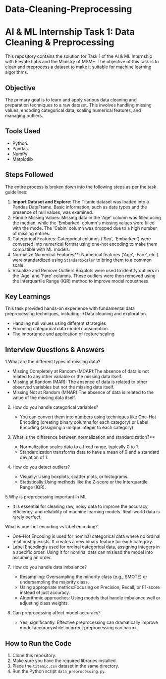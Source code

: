 # Data-Cleaning-Preprocessing
# AI & ML Internship Task 1: Data Cleaning & Preprocessing

This repository contains the solution for Task 1 of the AI & ML Internship with Elevate Labs and the Ministry of MSME. The objective of this task is to clean and preprocess a dataset to make it suitable for machine learning algorithms.

## Objective

The primary goal is to learn and apply various data cleaning and preparation techniques to a raw dataset. This involves handling missing values, encoding categorical data, scaling numerical features, and managing outliers.

## Tools Used

* Python.
* Pandas.
* NumPy
* Matplotlib 

## Steps Followed

The entire process is broken down into the following steps as per the task guidelines:

1.  **Import Dataset and Explore**: The Titanic dataset was loaded into a Pandas DataFrame. Basic information, such as data types and the presence of null values, was examined.
2.  Handle Missing Values: Missing data in the 'Age' column was filled using the median, while the 'Embarked' column's missing values were filled with the mode. The 'Cabin' column was dropped due to a high number of missing entries.
3.  Categorical Features: Categorical columns ('Sex', 'Embarked') were converted into numerical format using one-hot encoding to make them compatible with ML models.
4.  Normalize Numerical Features**: Numerical features ('Age', 'Fare', etc.) were standardized using `StandardScaler` to bring them to a common scale.
5.  Visualize and Remove Outliers Boxplots were used to identify outliers in the 'Age' and 'Fare' columns. These outliers were then removed using the Interquartile Range (IQR) method to improve model robustness.

## Key Learnings

This task provided hands-on experience with fundamental data preprocessing techniques, including:
*Data cleaning and exploration.
* Handling null values using different strategies
* Encoding categorical data model consumption.
* The importance and application of feature scaling

## Interview Questions & Answers

1.What are the different types of missing data?
   - Missing Completely at Random (MCAR):The absence of data is not related to any other variable or the missing data itself.
   - Missing at Random (MAR): The absence of data is related to other observed variables but not the missing data itself.
   - Missing Not at Random (MNAR):The absence of data is related to the value of the missing data itself.

2. How do you handle categorical variables?
   - You can convert them into numbers using techniques like One-Hot Encoding (creating binary columns for each category) or Label Encoding (assigning a unique integer to each category).

3. What is the difference between normalization and standardization?**
   - Normalization scales data to a fixed range, typically 0 to 1.
   - Standardization transforms data to have a mean of 0 and a standard deviation of 1.

4. How do you detect outliers?
   - Visually: Using boxplots, scatter plots, or histograms.
   - Statistically:Using methods like the Z-score or the Interquartile Range (IQR).

5.Why is preprocessing important in ML
   - It is essential for cleaning raw, noisy data to improve the accuracy, efficiency, and reliability of machine learning models. Real-world data is rarely perfect.

What is one-hot encoding vs label encoding?
   - One-Hot Encoding is used for nominal categorical data where no ordinal relationship exists. It creates a new binary feature for each category.
   - Label Encodingis used for ordinal categorical data, assigning integers in a specific order. Using it for nominal data can mislead the model into assuming an order.

7. How do you handle data imbalance?
   - Resampling: Oversampling the minority class (e.g., SMOTE) or undersampling the majority class.
   - Using appropriate metrics:Focusing on Precision, Recall, or F1-score instead of just accuracy.
   - Algorithmic approaches: Using models that handle imbalance well or adjusting class weights.

8. Can preprocessing affect model accuracy?
   - Yes, significantly. Effective preprocessing can dramatically improve model accuracywhile incorrect preprocessing can harm it.

## How to Run the Code

1.  Clone this repository.
2.  Make sure you have the required libraries installed.
3.  Place the `titanic.csv` dataset in the same directory.
4.  Run the Python script `data_preprocessing.py`.
